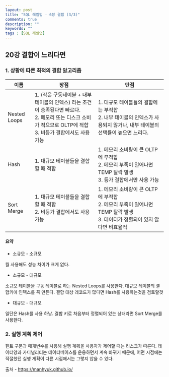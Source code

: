 ```yaml
---
layout: post
title: "SQL 레벨업 - 6장 결합 (3/3)"
comments: true
description: ""
keywords: ""
tags : [SQL 레벨업]
---
```




## 20강 결합이 느리다면



### 1. 상황에 따른 최적의 결합 알고리즘

| 이름         | 장점                                                         | 단점                                                         |
| ------------ | ------------------------------------------------------------ | ------------------------------------------------------------ |
| Nested Loops | 1. (작은 구동테이블 + 내부 테이블의 인덱스) 라는 조건이 충족된다면 빠르다. <br />2. 메모리 또는 디스크 소비가 적으므로 OLTP에 적합<br />3. 비등가 결합에서도 사용 가능 | 1. 대규모 테이블들의 결합에는 부적합<br />2. 내부 테이블의 인덱스가 사용되지 않거나, 내부 테이블의 선택률이 높으면 느리다. |
| Hash         | 1. 대규모 테이블들을 결합할 때 적합                          | 1. 메모리 소비량이 큰 OLTP에 부적합<br />2. 메모리 부족이 일어나면 TEMP 탈락 발생<br />3. 등가 결합에서만 사용 가능 |
| Sort Merge   | 1. 대규모 테이블들을 결합할 때 적합<br />2. 비등가 결합에서도 사용 가능 | 1. 메모리 소비량이 큰 OLTP에 부적합<br />2. 메모리 부족이 일어나면 TEMP 탈락 발생<br />3. 데이터가 정렬되어 있지 않다면 비효율적 |



#### 요약

- 소규모 - 소규모

뭘 사용해도 성능 차이가 크게 없다.



- 소규모 - 대규모

소규모 테이블을 구동 테이블로 하는 Nested Loops를 사용한다. 대규모 테이블의 결합키에 인덱스를 꼭 만든다. 결합 대상 레코드가 많다면 Hash를 사용하는것을 검토할것



- 대규모 - 대규모

일단은 Hash를 사용 하낟. 결합 키로 처음부터 정렬되어 있는 상태라면 Sort Merge를 사용한다.



### 2. 실행 계획 제어

힌트 구문과 매개변수를 사용해 실행 계획을 사용자가 제어할 때는 리스크가 따른다. 데이터양과 카디널리티는 데이터베이스를 운용하면서 계속 바뀌기 때문에, 어떤 시점에는 적절했던 실행 계획이 다른 시점에서는 그렇지 않을 수 있다.


출처 - https://manhyuk.github.io/

